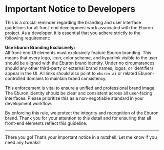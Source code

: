 # Important Notice to Developers

This is a crucial reminder regarding the branding and user interface guidelines for all front-end development work associated with the Eburon project. As a developer, it is essential that you adhere strictly to the following requirement:

**Use Eburon Branding Exclusively:**  
All front-end UI elements must exclusively feature Eburon branding. This means that every logo, icon, color scheme, and hyperlink visible to the user should be aligned with the Eburon brand identity. Under no circumstances should any other third-party or external brand names, logos, or identifiers appear in the UI. All links should also point to `eburon.ai` or related Eburon-controlled domains to maintain brand consistency.

This enforcement is vital to ensure a unified and professional brand image. The Eburon identity should be clear and consistent across all user-facing interfaces. Please prioritize this as a non-negotiable standard in your development workflow.

By enforcing this rule, we protect the integrity and recognition of the Eburon brand. Thank you for your attention to this detail and for ensuring that all front-end elements reflect this guideline.

---

There you go! That’s your important notice in a nutshell. Let me know if you need any tweaks!
